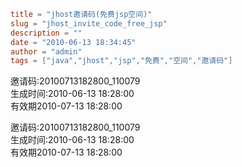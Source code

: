 ```toml
title = "jhost邀请码(免费jsp空间)"
slug = "jhost_invite_code_free_jsp"
description = ""
date = "2010-06-13 18:34:45"
author = "admin"
tags = ["java","jhost","jsp","免费","空间","邀请码"]
```

邀请码:20100713182800_110079<br/>生成时间:2010-06-13 18:28:00<br/>有效期2010-07-13 18:28:00


<!--more-->

邀请码:20100713182800_110079<br/>生成时间:2010-06-13 18:28:00<br/>有效期2010-07-13 18:28:00
